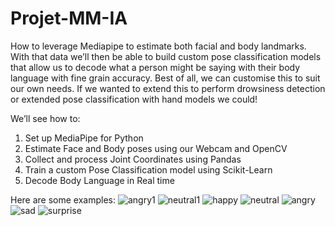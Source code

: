 # Projet-MM-IA
How to leverage Mediapipe to estimate both facial and body landmarks. With that data we’ll then be able to build custom pose classification models that allow us to decode what a person might be saying with their body language with fine grain accuracy. Best of all, we can customise this to suit our own needs. If we wanted to extend this to perform drowsiness detection or extended pose classification with hand models we could! 

We’ll see how to:
1. Set up MediaPipe for Python 
2. Estimate Face and Body poses using our Webcam and OpenCV
3. Collect and process Joint Coordinates using Pandas
4. Train a custom Pose Classification model using Scikit-Learn
5. Decode Body Language in Real time

 Here are some examples:
 ![angry1](https://github.com/asmakhoualdia98/Projet-MM-IA/assets/89219090/0b23381c-c224-4bb2-ad57-b8ebc30122c8)
![neutral1](https://github.com/asmakhoualdia98/Projet-MM-IA/assets/89219090/0c7f4e35-6629-465b-9f98-10edbc85bad6)
![happy](https://github.com/asmakhoualdia98/Projet-MM-IA/assets/89219090/76eb78d0-fd0e-4bae-95b2-689e98a762d2)
![neutral](https://github.com/asmakhoualdia98/Projet-MM-IA/assets/89219090/c329e26a-e58d-4b87-9f77-2d63bd00cb4a)
![angry](https://github.com/asmakhoualdia98/Projet-MM-IA/assets/89219090/c0fa52bb-db14-481e-8bd4-579be73f60b5)
![sad](https://github.com/asmakhoualdia98/Projet-MM-IA/assets/89219090/a6bb8f65-7dcf-4c92-8e02-2a9f06970600)
![surprise](https://github.com/asmakhoualdia98/Projet-MM-IA/assets/89219090/cf3515a1-c388-468f-bb86-5aaa775af45d)


